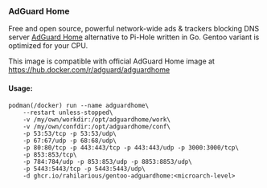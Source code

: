 ### AdGuard Home

Free and open source, powerful network-wide ads & trackers blocking DNS server [AdGuard Home](https://github.com/AdguardTeam/AdGuardHome/) alternative to Pi-Hole written in Go. Gentoo variant is optimized for your CPU.

This image is compatible with official AdGuard Home image at https://hub.docker.com/r/adguard/adguardhome

#### Usage:

```
podman(/docker) run --name adguardhome\
    --restart unless-stopped\
    -v /my/own/workdir:/opt/adguardhome/work\
    -v /my/own/confdir:/opt/adguardhome/conf\
    -p 53:53/tcp -p 53:53/udp\
    -p 67:67/udp -p 68:68/udp\
    -p 80:80/tcp -p 443:443/tcp -p 443:443/udp -p 3000:3000/tcp\
    -p 853:853/tcp\
    -p 784:784/udp -p 853:853/udp -p 8853:8853/udp\
    -p 5443:5443/tcp -p 5443:5443/udp\
    -d ghcr.io/rahilarious/gentoo-adguardhome:<microarch-level>
```
